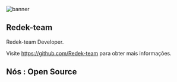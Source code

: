 ![banner](https://image.thum.io/get/image/fit/1200x300/https://raw.githubusercontent.com/Redek-team/.github/main/code-k.jpg)

## Redek-team

Redek-team Developer.

Visite <https://github.com/Redek-team> para obter mais informações.

## Nós : Open Source

